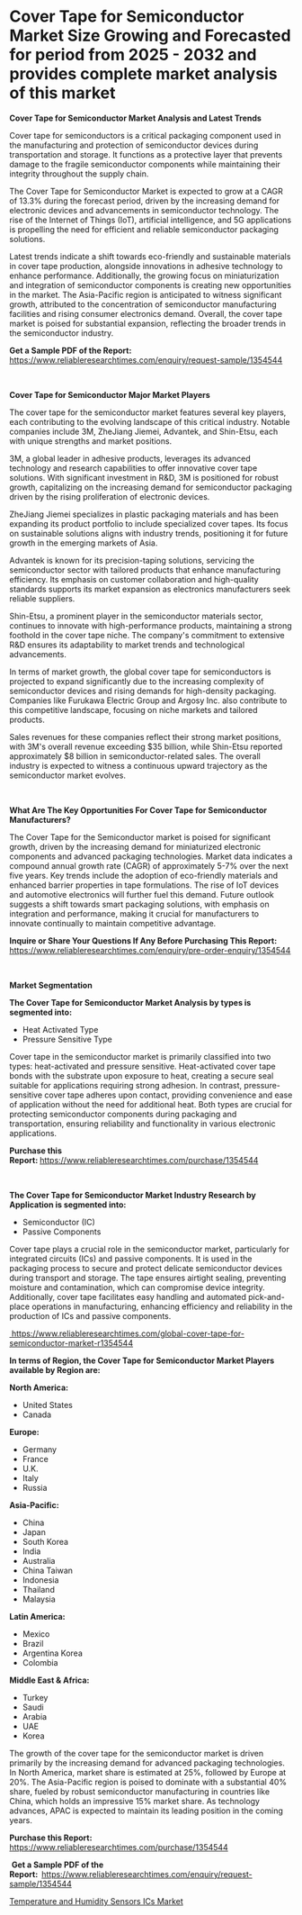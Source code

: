<p><h1>Cover Tape for Semiconductor Market Size Growing and Forecasted for period from 2025 - 2032 and provides complete market analysis of this market</h1></p><p><strong>Cover Tape for Semiconductor Market Analysis and Latest Trends</strong></p>
<p><p>Cover tape for semiconductors is a critical packaging component used in the manufacturing and protection of semiconductor devices during transportation and storage. It functions as a protective layer that prevents damage to the fragile semiconductor components while maintaining their integrity throughout the supply chain.</p><p>The Cover Tape for Semiconductor Market is expected to grow at a CAGR of 13.3% during the forecast period, driven by the increasing demand for electronic devices and advancements in semiconductor technology. The rise of the Internet of Things (IoT), artificial intelligence, and 5G applications is propelling the need for efficient and reliable semiconductor packaging solutions.</p><p>Latest trends indicate a shift towards eco-friendly and sustainable materials in cover tape production, alongside innovations in adhesive technology to enhance performance. Additionally, the growing focus on miniaturization and integration of semiconductor components is creating new opportunities in the market. The Asia-Pacific region is anticipated to witness significant growth, attributed to the concentration of semiconductor manufacturing facilities and rising consumer electronics demand. Overall, the cover tape market is poised for substantial expansion, reflecting the broader trends in the semiconductor industry.</p></p>
<p><strong>Get a Sample PDF of the Report:&nbsp;</strong> <a href="https://www.reliableresearchtimes.com/enquiry/request-sample/1354544?utm_campaign=2308&utm_medium=2&utm_source=Github&utm_content=ia&utm_term=13022025&utm_id=cover-tape-for-semiconductor">https://www.reliableresearchtimes.com/enquiry/request-sample/1354544</a></p>
<p>&nbsp;</p>
<p><strong>Cover Tape for Semiconductor Major Market Players</strong></p>
<p><p>The cover tape for the semiconductor market features several key players, each contributing to the evolving landscape of this critical industry. Notable companies include 3M, ZheJiang Jiemei, Advantek, and Shin-Etsu, each with unique strengths and market positions.</p><p>3M, a global leader in adhesive products, leverages its advanced technology and research capabilities to offer innovative cover tape solutions. With significant investment in R&D, 3M is positioned for robust growth, capitalizing on the increasing demand for semiconductor packaging driven by the rising proliferation of electronic devices.</p><p>ZheJiang Jiemei specializes in plastic packaging materials and has been expanding its product portfolio to include specialized cover tapes. Its focus on sustainable solutions aligns with industry trends, positioning it for future growth in the emerging markets of Asia.</p><p>Advantek is known for its precision-taping solutions, servicing the semiconductor sector with tailored products that enhance manufacturing efficiency. Its emphasis on customer collaboration and high-quality standards supports its market expansion as electronics manufacturers seek reliable suppliers.</p><p>Shin-Etsu, a prominent player in the semiconductor materials sector, continues to innovate with high-performance products, maintaining a strong foothold in the cover tape niche. The company's commitment to extensive R&D ensures its adaptability to market trends and technological advancements.</p><p>In terms of market growth, the global cover tape for semiconductors is projected to expand significantly due to the increasing complexity of semiconductor devices and rising demands for high-density packaging. Companies like Furukawa Electric Group and Argosy Inc. also contribute to this competitive landscape, focusing on niche markets and tailored products.</p><p>Sales revenues for these companies reflect their strong market positions, with 3M's overall revenue exceeding $35 billion, while Shin-Etsu reported approximately $8 billion in semiconductor-related sales. The overall industry is expected to witness a continuous upward trajectory as the semiconductor market evolves.</p></p>
<p>&nbsp;</p>
<p><strong>What Are The Key Opportunities For Cover Tape for Semiconductor Manufacturers?</strong></p>
<p><p>The Cover Tape for the Semiconductor market is poised for significant growth, driven by the increasing demand for miniaturized electronic components and advanced packaging technologies. Market data indicates a compound annual growth rate (CAGR) of approximately 5-7% over the next five years. Key trends include the adoption of eco-friendly materials and enhanced barrier properties in tape formulations. The rise of IoT devices and automotive electronics will further fuel this demand. Future outlook suggests a shift towards smart packaging solutions, with emphasis on integration and performance, making it crucial for manufacturers to innovate continually to maintain competitive advantage.</p></p>
<p><strong>Inquire or Share Your Questions If Any Before Purchasing This Report:</strong> <a href="https://www.reliableresearchtimes.com/enquiry/pre-order-enquiry/1354544?utm_campaign=2308&utm_medium=2&utm_source=Github&utm_content=ia&utm_term=13022025&utm_id=cover-tape-for-semiconductor">https://www.reliableresearchtimes.com/enquiry/pre-order-enquiry/1354544</a></p>
<p>&nbsp;</p>
<p><strong>Market Segmentation</strong></p>
<p><strong>The Cover Tape for Semiconductor Market Analysis by types is segmented into:</strong></p>
<p><ul><li>Heat Activated Type</li><li>Pressure Sensitive Type</li></ul></p>
<p><p>Cover tape in the semiconductor market is primarily classified into two types: heat-activated and pressure sensitive. Heat-activated cover tape bonds with the substrate upon exposure to heat, creating a secure seal suitable for applications requiring strong adhesion. In contrast, pressure-sensitive cover tape adheres upon contact, providing convenience and ease of application without the need for additional heat. Both types are crucial for protecting semiconductor components during packaging and transportation, ensuring reliability and functionality in various electronic applications.</p></p>
<p><strong>Purchase this Report:&nbsp;</strong><a href="https://www.reliableresearchtimes.com/purchase/1354544?utm_campaign=2308&utm_medium=2&utm_source=Github&utm_content=ia&utm_term=13022025&utm_id=cover-tape-for-semiconductor">https://www.reliableresearchtimes.com/purchase/1354544</a></p>
<p>&nbsp;</p>
<p><strong>The Cover Tape for Semiconductor Market Industry Research by Application is segmented into:</strong></p>
<p><ul><li>Semiconductor (IC)</li><li>Passive Components</li></ul></p>
<p><p>Cover tape plays a crucial role in the semiconductor market, particularly for integrated circuits (ICs) and passive components. It is used in the packaging process to secure and protect delicate semiconductor devices during transport and storage. The tape ensures airtight sealing, preventing moisture and contamination, which can compromise device integrity. Additionally, cover tape facilitates easy handling and automated pick-and-place operations in manufacturing, enhancing efficiency and reliability in the production of ICs and passive components.</p></p>
<p><a href="https://www.reliableresearchtimes.com/global-cover-tape-for-semiconductor-market-r1354544?utm_campaign=2308&utm_medium=2&utm_source=Github&utm_content=ia&utm_term=13022025&utm_id=cover-tape-for-semiconductor">&nbsp;https://www.reliableresearchtimes.com/global-cover-tape-for-semiconductor-market-r1354544</a></p>
<p><strong>In terms of Region, the Cover Tape for Semiconductor Market Players available by Region are:</strong></p>
<p>
    <p> <strong> North America: </strong>
        <ul>
            <li>United States</li>
            <li>Canada</li>
        </ul>
        </p> 
    <p> <strong> Europe: </strong>
        <ul>
            <li>Germany</li>
            <li>France</li>
            <li>U.K.</li>
            <li>Italy</li>
            <li>Russia</li>
        </ul>
        </p> 
    <p> <strong> Asia-Pacific: </strong>
        <ul>
            <li>China</li>
            <li>Japan</li>
            <li>South Korea</li>
            <li>India</li>
            <li>Australia</li>
            <li>China Taiwan</li>
            <li>Indonesia</li>
            <li>Thailand</li>
            <li>Malaysia</li>
        </ul>
        </p> 
    <p> <strong> Latin America: </strong>
        <ul>
            <li>Mexico</li>
            <li>Brazil</li>
            <li>Argentina Korea</li>
            <li>Colombia</li>
        </ul>
        </p> 
    <p> <strong> Middle East & Africa: </strong>
        <ul>
            <li>Turkey</li>
            <li>Saudi</li>
            <li>Arabia</li>
            <li>UAE</li>
            <li>Korea</li>
        </ul>
    </p>
    </p>
<p><p>The growth of the cover tape for the semiconductor market is driven primarily by the increasing demand for advanced packaging technologies. In North America, market share is estimated at 25%, followed by Europe at 20%. The Asia-Pacific region is poised to dominate with a substantial 40% share, fueled by robust semiconductor manufacturing in countries like China, which holds an impressive 15% market share. As technology advances, APAC is expected to maintain its leading position in the coming years.</p></p>
<p><strong>Purchase this Report: </strong><a href="https://www.reliableresearchtimes.com/purchase/1354544?utm_campaign=2308&utm_medium=2&utm_source=Github&utm_content=ia&utm_term=13022025&utm_id=cover-tape-for-semiconductor">https://www.reliableresearchtimes.com/purchase/1354544</a></p>
<p>&nbsp;<strong>Get a Sample PDF of the Report:&nbsp;&nbsp;</strong><a href="https://www.reliableresearchtimes.com/enquiry/request-sample/1354544?utm_campaign=2308&utm_medium=2&utm_source=Github&utm_content=ia&utm_term=13022025&utm_id=cover-tape-for-semiconductor">https://www.reliableresearchtimes.com/enquiry/request-sample/1354544</a></p>
<p><strong></strong></p>
<p><p><a href="https://github.com/leopardmicheal7019/Market-Research-Report-List-1/blob/main/temperature-and-humidity-sensors-ics-market.md?utm_campaign=2308&utm_medium=2&utm_source=Github&utm_content=ia&utm_term=13022025&utm_id=cover-tape-for-semiconductor">Temperature and Humidity Sensors ICs Market</a></p></p>